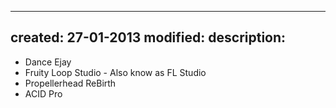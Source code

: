 -----
created: 27-01-2013
modified: 
description: 
-----

* Dance Ejay
* Fruity Loop Studio - Also know as FL Studio
* Propellerhead ReBirth
* ACID Pro